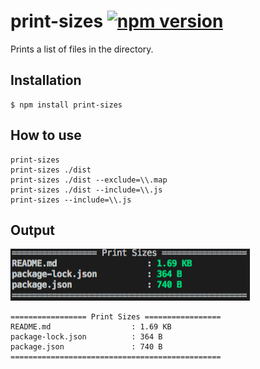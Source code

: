 # print-sizes [![npm version](https://badge.fury.io/js/print-sizes.svg)](https://badge.fury.io/js/print-sizes)

Prints a list of files in the directory.

## Installation
```
$ npm install print-sizes
```

## How to use
```
print-sizes
print-sizes ./dist
print-sizes ./dist --exclude=\\.map
print-sizes ./dist --include=\\.js
print-sizes --include=\\.js
```


## Output

<img src="https://raw.githubusercontent.com/daybrush/print-sizes/master/assets/summary.png" style="max-width: 100%;">

```
================= Print Sizes =================
README.md                  : 1.69 KB
package-lock.json          : 364 B
package.json               : 740 B
===============================================
```
